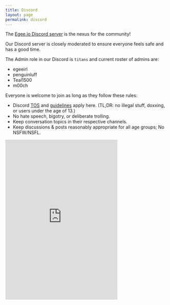 ```yaml
---
title: Discord
layout: page
permalink: discord
---
```


The [Egee.io Discord server](https://discord.gg/EMbcgR8) is the nexus for the community!

Our Discord server is closely moderated to ensure everyone feels safe and has a good time.

The Admin role in our Discord is `titans` and current roster of admins are:

* egeeirl
* penguinluff
* Teal1500
* m00ch

Everyone is welcome to join as long as they follow these rules:

* Discord [TOS](https://discord.com/terms) and [guidelines](https://discord.com/guidelines) apply here. (TL;DR: no illegal stuff, doxxing, or users under the age of 13.)
* No hate speech, bigotry, or deliberate trolling.
* Keep conversation topics in their respective channels.
* Keep discussions & posts reasonably appropriate for all age groups; No NSFW/NSFL.

<iframe src="https://discordapp.com/widget?id=183740337976508416&theme=dark" width="350" height="500" allowtransparency="true" frameborder="0" sandbox="allow-popups allow-popups-to-escape-sandbox allow-same-origin allow-scripts"></iframe>
